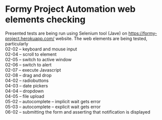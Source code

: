 # Formy Project Automation web elements checking
Presented tests are being run using Selenium tool (Jave) on https://formy-project.herokuapp.com/ website. The web elements are being tested, particularly <br>
02-02 – keyboard and mouse input <br>
02-04 – scroll to element <br>
02-05 – switch to active window <br>
02-06 – switch to alert <br>
02-07 – execute Javascript <br>
02-08 – drag and drop <br>
04-02 – radiobuttons <br>
04-03 – date pickers <br>
04-04 – dropdown <br>
04-05 – file upload <br>
05-02 – autocomplete – implicit wait gets error <br>
05-03 – autocomplete – explicit wait gets error <br>
06-02 – submitting the form and asserting that notification is displayed <br>
